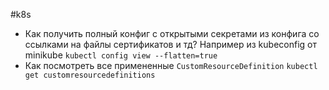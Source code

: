 #k8s 

- Как получить полный конфиг с открытыми секретами из конфига со ссылками на файлы сертификатов и тд? Например из kubeconfig от minikube
	`kubectl config view --flatten=true`
- Как посмотреть все примененные `CustomResourceDefinition`
	  `kubectl get customresourcedefinitions`